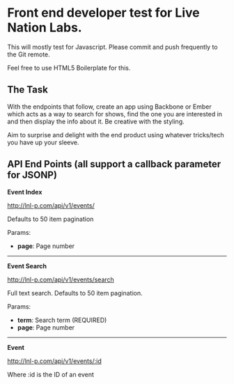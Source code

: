 Front end developer test for Live Nation Labs.
==============================================

This will mostly test for Javascript. Please commit and push frequently to the Git remote.

Feel free to use HTML5 Boilerplate for this.

The Task
--------

With the endpoints that follow, create an app using Backbone or Ember which acts as a way to search for shows, find the one you are interested in and then display the info about it. Be creative with the styling.

Aim to surprise and delight with the end product using whatever tricks/tech you have up your sleeve.

API End Points (all support a callback parameter for JSONP)
-----------------------------------------------------------

**Event Index**

http://lnl-p.com/api/v1/events/

Defaults to 50 item pagination

Params:

* **page**: Page number

***

**Event Search**

http://lnl-p.com/api/v1/events/search

Full text search. Defaults to 50 item pagination.

Params:

* **term**: Search term (REQUIRED)
* **page**: Page number

***

**Event**

http://lnl-p.com/api/v1/events/:id

Where :id is the ID of an event